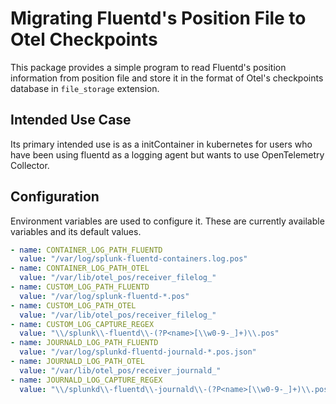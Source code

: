 # Migrating Fluentd's Position File to Otel Checkpoints

This package provides a simple program to read Fluentd's position information 
from position file and store it in the format of Otel's checkpoints database 
in `file_storage` extension.

## Intended Use Case

Its primary intended use is as a initContainer in kubernetes for users who have 
been using fluentd as a logging agent but wants to use OpenTelemetry Collector. 

## Configuration

Environment variables are used to configure it. These are currently available 
variables and its default values.
```yaml
- name: CONTAINER_LOG_PATH_FLUENTD
  value: "/var/log/splunk-fluentd-containers.log.pos"
- name: CONTAINER_LOG_PATH_OTEL
  value: "/var/lib/otel_pos/receiver_filelog_"
- name: CUSTOM_LOG_PATH_FLUENTD
  value: "/var/log/splunk-fluentd-*.pos"
- name: CUSTOM_LOG_PATH_OTEL
  value: "/var/lib/otel_pos/receiver_filelog_"
- name: CUSTOM_LOG_CAPTURE_REGEX
  value: "\\/splunk\\-fluentd\\-(?P<name>[\\w0-9-_]+)\\.pos"
- name: JOURNALD_LOG_PATH_FLUENTD
  value: "/var/log/splunkd-fluentd-journald-*.pos.json"
- name: JOURNALD_LOG_PATH_OTEL
  value: "/var/lib/otel_pos/receiver_journald_"
- name: JOURNALD_LOG_CAPTURE_REGEX
  value: "\\/splunkd\\-fluentd\\-journald\\-(?P<name>[\\w0-9-_]+)\\.pos\\.json"
```